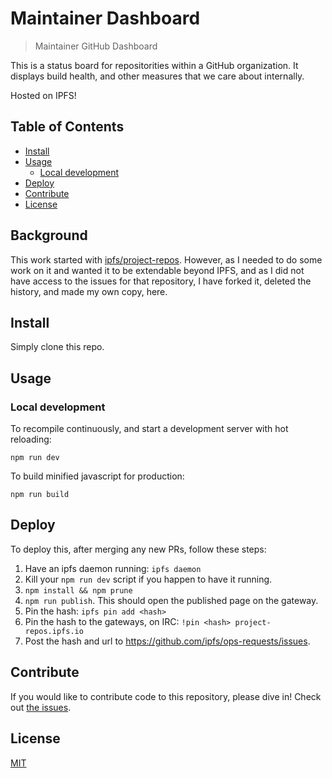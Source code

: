 # Maintainer Dashboard

> Maintainer GitHub Dashboard

This is a status board for repositorities within a GitHub organization.
It displays build health, and other measures that we care about internally.

Hosted on IPFS!

## Table of Contents

- [Install](#install)
- [Usage](#usage)
  - [Local development](#local-development)
- [Deploy](#deploy)
- [Contribute](#contribute)
- [License](#license)

## Background

This work started with [ipfs/project-repos](https://github.com/ipfs/project-repos). However, as I needed to do some work on it and wanted it to be extendable beyond IPFS, and as I did not have access to the issues for that repository, I have forked it, deleted the history, and made my own copy, here.

## Install

Simply clone this repo.

## Usage

### Local development

To recompile continuously, and start a development server with hot reloading:

    npm run dev

To build minified javascript for production:

    npm run build

## Deploy

To deploy this, after merging any new PRs, follow these steps:

1. Have an ipfs daemon running: `ipfs daemon`
2. Kill your `npm run dev` script if you happen to have it running.
3. `npm install && npm prune`
4. `npm run publish`. This should open the published page on the gateway.
5. Pin the hash: `ipfs pin add <hash>`
6. Pin the hash to the gateways, on IRC: `!pin <hash> project-repos.ipfs.io`
7. Post the hash and url to https://github.com/ipfs/ops-requests/issues.

## Contribute

If you would like to contribute code to this repository, please dive in! Check out [the issues](//github.com/RichardLitt/maintainer-dashboard/issues).

## License

[MIT](LICENSE)
